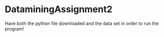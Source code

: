 # DataminingAssignment2

Have both the python file downloaded and the data set in order to run the program!
